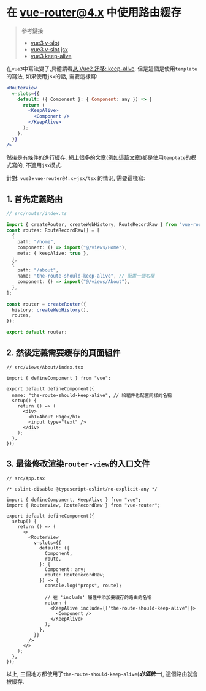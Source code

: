 # 在 vue-router@4.x 中使用路由緩存

> 參考鏈接
>
> - [vue3 v-slot](https://v3.cn.vuejs.org/api/directives.html#v-slot)
> - [vue3 v-slot jsx](https://github.com/vuejs/jsx-next#slot)
> - [vue3 keep-alive](https://v3.cn.vuejs.org/api/built-in-components.html#keep-alive)

在`vue3`中寫法變了,具體請看[从 Vue2 迁移: keep-alive](https://next.router.vuejs.org/zh/guide/migration/#router-view-%E3%80%81-keep-alive-%E5%92%8C-transition). 但是這個是使用`template`的寫法, 如果使用`jsx`的話, 需要這樣寫:

```jsx
<RouterView
  v-slots={{
    default: ({ Component }: { Component: any }) => {
      return (
        <KeepAlive>
          <Component />
        </KeepAlive>
      );
    },
  }}
/>
```

然後是有條件的進行緩存. 網上很多的文章([例如這篇文章](https://zhuanlan.zhihu.com/p/35862984))都是使用`template`的模式寫的, 不適用`jsx`模式.

針對: `vue3`+`vue-router@4.x`+`jsx/tsx` 的情況, 需要這樣寫:

## 1. 首先定義路由

```ts {12}
// src/router/index.ts

import { createRouter, createWebHistory, RouteRecordRaw } from "vue-router";
const routes: RouteRecordRaw[] = [
  {
    path: "/home",
    component: () => import("@/views/Home"),
    meta: { keepAlive: true },
  },
  {
    path: "/about",
    name: "the-route-should-keep-alive", // 配置一個名稱
    component: () => import("@/views/About"),
  },
];

const router = createRouter({
  history: createWebHistory(),
  routes,
});

export default router;
```

## 2. 然後定義需要緩存的頁面組件

```tsx {6}
// src/views/About/index.tsx

import { defineComponent } from "vue";

export default defineComponent({
  name: "the-route-should-keep-alive", // 給組件也配置同樣的名稱
  setup() {
    return () => (
      <div>
        <h1>About Page</h1>
        <input type="text" />
      </div>
    );
  },
});
```

## 3. 最後修改渲染`router-view`的入口文件

```tsx {25}
// src/App.tsx

/* eslint-disable @typescript-eslint/no-explicit-any */

import { defineComponent, KeepAlive } from "vue";
import { RouterView, RouteRecordRaw } from "vue-router";

export default defineComponent({
  setup() {
    return () => (
      <>
        <RouterView
          v-slots={{
            default: ({
              Component,
              route,
            }: {
              Component: any;
              route: RouteRecordRaw;
            }) => {
              console.log("props", route);

              // 在 'include' 屬性中添加要緩存的路由的名稱
              return (
                <KeepAlive include={["the-route-should-keep-alive"]}>
                  <Component />
                </KeepAlive>
              );
            },
          }}
        />
      </>
    );
  },
});
```

以上, 三個地方都使用了`the-route-should-keep-alive`(**_必須統一_**), 這個路由就會被緩存.
